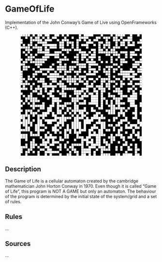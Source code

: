 # GameOfLife

Implementation of the John Conway’s Game of Live using OpenFrameworks (C++).

<p align="center">
<img src="https://github.com/Ahziel/GameOfLife/blob/master/example.gif" width="400" height="400" />
</p>

## Description

The Game of Life is a cellular automaton created by the cambridge mathematician John Horton Conway in 1970. Even though it is called “Game of Life”, this program is NOT A GAME but only an automaton. The behaviour of the program is determined by the initial state of the system/grid and a set of rules.

## Rules

...

## Sources

...
